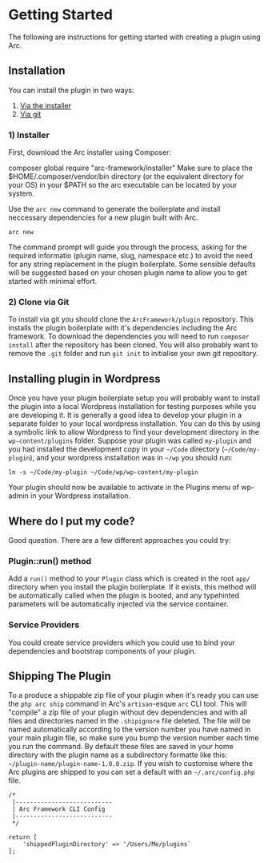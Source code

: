 # Getting Started

The following are instructions for getting started with creating a plugin using Arc.

## Installation

You can install the plugin in two ways:

1. [Via the installer](#installer)
2. [Via git](#installation-via-git)

### 1) Installer

First, download the Arc installer using Composer:

composer global require "arc-framework/installer"
Make sure to place the $HOME/.composer/vendor/bin directory (or the equivalent directory for your OS) in your $PATH so the 
arc executable can be located by your system.

Use the `arc new` command to generate the boilerplate and install neccessary dependencies for a new plugin built with Arc.

    arc new

The command prompt will guide you through the process, asking for the required informatio (plugin name, slug, namespace etc.)
to avoid the need for any string replacement in the plugin boilerplate. Some sensible defaults will be suggested based on
your chosen plugin name to allow you to get started with minimal effort.

### 2) Clone via Git

To install via git you should clone the `ArcFramework/plugin` repository. This installs the plugin boilerplate with it's
dependencies including the Arc framework. To download the dependencies you will need to run `composer install` after the
repository has been cloned. You will also probably want to remove the `.git` folder and run `git init` to initialise your
own git repository.

## Installing plugin in Wordpress

Once you have your plugin boilerplate setup you will probably want to install the plugin into a local Wordpress installation
for testing purposes while you are developing it. It is generally a good idea to develop your plugin in a separate folder to
your local wordpress installation. You can do this by using a symbolic link to allow Wordpress to find your development 
directory in the `wp-content/plugins` folder. Suppose your plugin was called `my-plugin` and you had installed the development
copy in your `~/Code` directory (`~/Code/my-plugin`), and your wordpress installation was in `~/wp` you should run:

`ln -s ~/Code/my-plugin ~/Code/wp/wp-content/my-plugin`

Your plugin should now be available to activate in the Plugins menu of wp-admin in your Wordpress installation.

## Where do I put my code?

Good question. There are a few different approaches you could try:

### Plugin::run() method

Add a `run()` method to your `Plugin` class which is created in the root `app/` directory when you install the plugin
boilerplate. If it exists, this method will be automatically called when the plugin is booted, and any typehinted parameters
will be automatically injected via the service container.

### Service Providers

You could create service providers which you could use to bind your dependencies and bootstrap components of your plugin.

## Shipping The Plugin

To a produce a shippable zip file of your plugin when it's ready you can use the `php arc ship` command in Arc's 
`artisan`-esque `arc` CLI tool. This will "compile" a zip file of your plugin without dev dependencies and with all files and
directories named in the `.shipignore` file deleted. The file will be named automatically according to the version number you
have named in your main plugin file, so make sure you bump the version number each time you run the command. By default these
files are saved in your home directory with the plugin name as a subdirectory formatte like this: 
`~/plugin-name/plugin-name-1.0.0.zip`. If you wish to customise where the Arc plugins are shipped to you can set a default
with an `~/.arc/config.php` file.

    /*
     |---------------------------
     | Arc Framework CLI Config
     |---------------------------
     */

    return [
        'shippedPluginDirectory' => '/Users/Me/plugins`
    ];

